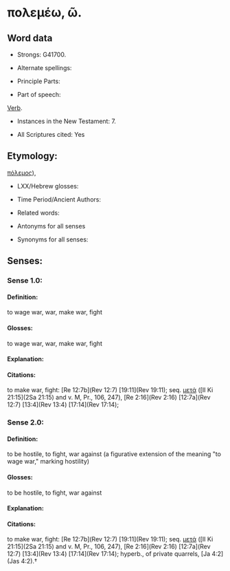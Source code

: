 # πολεμέω, ῶ.

<!-- Status: S2=NeedsReview -->
<!-- Lexica used for edits: BDAG, FFM, LN, A-S -->

## Word data

* Strongs: G41700.

* Alternate spellings:



* Principle Parts: 


* Part of speech: 

[Verb](http://ugg.readthedocs.io/en/latest/verb.html).

* Instances in the New Testament: 7.

* All Scriptures cited: Yes

## Etymology: 

[πόλεμος]()),

* LXX/Hebrew glosses: 


* Time Period/Ancient Authors: 


* Related words: 

* Antonyms for all senses

* Synonyms for all senses: 


## Senses: 


### Sense  1.0: 

#### Definition: 

to wage war, war, make war, fight

#### Glosses: 

to wage war, war, make war, fight

#### Explanation: 


#### Citations: 

to make war, fight: [Re 12:7b](Rev 12:7) [19:11](Rev 19:11); seq. [μετά]() ([II Ki 21:15](2Sa 21:15) and v. M, Pr., 106, 247), [Re 2:16](Rev 2:16) [12:7a](Rev 12:7) [13:4](Rev 13:4) [17:14](Rev 17:14); 

### Sense  2.0: 

#### Definition: 

to be hostile, to fight, war against (a figurative extension of the meaning "to wage war," marking hostility)

#### Glosses: 

to be hostile, to fight, war against

#### Explanation: 


#### Citations: 

to make war, fight: [Re 12:7b](Rev 12:7) [19:11](Rev 19:11); seq. [μετά]() ([II Ki 21:15](2Sa 21:15) and v. M, Pr., 106, 247), [Re 2:16](Rev 2:16) [12:7a](Rev 12:7) [13:4](Rev 13:4) [17:14](Rev 17:14); hyperb., of private quarrels, [Ja 4:2](Jas 4:2).†